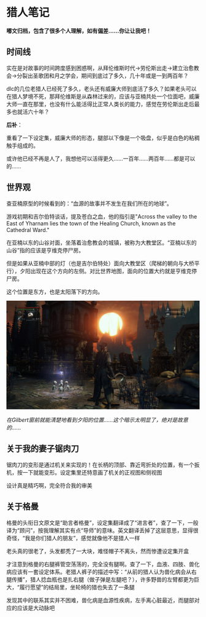 # 猎人笔记

**嘟文归档，包含了很多个人理解，如有偏差……你让让我吧！**

## 时间线

实在是对故事的时间跨度感到困惑啊，从拜伦维斯时代→劳伦斯出走→建立治愈教会→分裂出圣歌团和月之学会，期间到底过了多久，几十年或是一到两百年？

dlc的几位老猎人已经死了多久，老头还有威廉大师到底活了多久？如果老头可以在猎人梦境不死，那拜伦维斯是从森林过来的，应该与亚楠共处一个位面吧，威廉大师一直在那里，也没有什么能活得比正常人类长的能力，感觉在劳伦斯出走后最多也就活六十年？

**后补**： 

重看了一下设定集，威廉大师的形态，腿部以下像是一个吸盘，似乎是白色的粘稠触手组成的。

或许他已经不再是人了，我想他可以活得更久……一百年……两百年……都是可以的……

## 世界观

查亚楠原型的时候看到的：“血源的故事并不发生在我们所在的地球”。

游戏初期和吉尔伯特谈话，提及苍白之血，他的指引是"Across the valley to the East of Yharnam lies the town of the Healing Church, known as the Cathedral Ward." 

在亚楠以东的山谷对面，坐落着治愈教会的城镇，被称为大教堂区。“亚楠以东的山谷”指的应该是亨维克停尸房。

但是如果从亚楠中部的灯（也是吉尔伯特处）面向大教堂区（爬梯的朝向与大桥平行），夕阳出现在这个方向的左侧。对比世界地图，面向的位置大约就是亨维克停尸房。

这个位置是东方，也是太阳落下的方向。

![alt text](image.png)

*在Gilbert窗前就能清楚地看到夕阳的位置……这个暗示太明显了，绝对是故意的……*

## 关于我的妻子锯肉刀

锯肉刀的变形是通过机关来实现的！在长柄的顶部、靠近弯折处的位置，有一个扳机，按一下就能变形。设定集里还特意画了机关的正视图和侧视图

设计真是精巧啊，完全符合我的审美

## 关于格曼

格曼的头衔日文原文是“助言者格曼”，设定集翻译成了“进言者”，查了一下，一般译为“顾问”，按我理解其实有点“导师”的意味。英文翻译丢掉了这层意思，显得很奇怪，“我是你们猎人的朋友”，感觉就像他不是猎人一样

老头真的很老了，头发都秃了一大块，难怪帽子不离头，然而惨遭设定集开盒

才注意到格曼的右腿裤管空荡荡的，完全没有腿啊。查了一下，血液、四肢、兽化病应该有一套设定体系。老猎人裤子的描述中写：“从前的猎人认为兽化病会从右腿传播”，猎人捻血瓶也是扎右腿（做子弹是左腿吧？），许多野兽的左臂都更为巨大，“履行愿望”的结局里，坐轮椅的猎也失去了一条腿

发现其中的联系其实并不困难，兽化病是血源性疾病，左手离心脏最近，而腿部对应的应该是大动脉吧